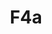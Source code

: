 ---
basin: 'Yes'
cudn: true
floor: First
grade: 8
images:
- /room_database/images/oc/f4_1.jpg
- /room_database/images/oc/f4_2.jpg
- /room_database/images/oc/f4_3.jpg
- /room_database/images/oc/f4_4.jpg
- /room_database/images/oc/f4_5.jpg
- /room_database/images/oc/f4_6.jpg
- /room_database/images/oc/f4_7.jpg
- /room_database/images/oc/f4_8.jpg
living_room: Shared
location: Old Court
name: F4a
network: Wireless Only
title: F4a
---